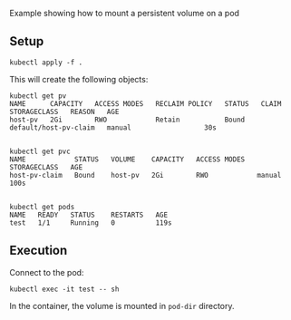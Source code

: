 Example showing how to mount a persistent volume on a pod

## Setup
```
kubectl apply -f .
```

This will create the following objects:

```
kubectl get pv
NAME      CAPACITY   ACCESS MODES   RECLAIM POLICY   STATUS   CLAIM                   STORAGECLASS   REASON   AGE
host-pv   2Gi        RWO            Retain           Bound    default/host-pv-claim   manual                  30s


kubectl get pvc
NAME            STATUS   VOLUME    CAPACITY   ACCESS MODES   STORAGECLASS   AGE
host-pv-claim   Bound    host-pv   2Gi        RWO            manual         100s


kubectl get pods
NAME   READY   STATUS    RESTARTS   AGE
test   1/1     Running   0          119s
```


## Execution
Connect to the pod:

```
kubectl exec -it test -- sh
```

In the container, the volume is mounted in `pod-dir` directory.